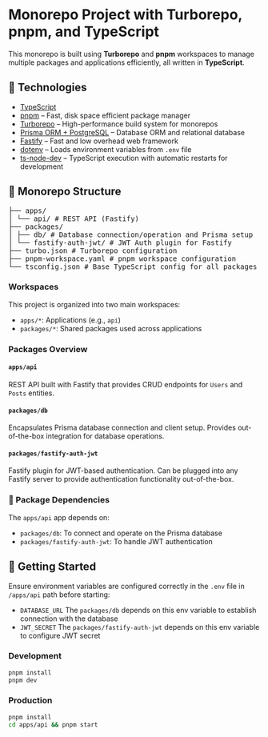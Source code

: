 # Monorepo Project with Turborepo, pnpm, and TypeScript

This monorepo is built using **Turborepo** and **pnpm** workspaces to manage multiple packages and applications efficiently, all written in **TypeScript**.

## 🧰 Technologies

- [TypeScript](https://www.typescriptlang.org/)
- [pnpm](https://pnpm.io/) – Fast, disk space efficient package manager
- [Turborepo](https://turbo.build/repo) – High-performance build system for monorepos
- [Prisma ORM + PostgreSQL](https://www.prisma.io/) – Database ORM and relational database
- [Fastify](https://www.fastify.io/) – Fast and low overhead web framework
- [dotenv](https://github.com/motdotla/dotenv) – Loads environment variables from `.env` file
- [ts-node-dev](https://github.com/wclr/ts-node-dev) – TypeScript execution with automatic restarts for development

## 📁 Monorepo Structure

<pre>
├── apps/
│ └── api/ # REST API (Fastify)
├── packages/
│ ├── db/ # Database connection/operation and Prisma setup
│ └── fastify-auth-jwt/ # JWT Auth plugin for Fastify
├── turbo.json # Turborepo configuration
├── pnpm-workspace.yaml # pnpm workspace configuration
└── tsconfig.json # Base TypeScript config for all packages
</pre>

### Workspaces

This project is organized into two main workspaces:

- `apps/*`: Applications (e.g., `api`)
- `packages/*`: Shared packages used across applications

### Packages Overview

#### `apps/api`

REST API built with Fastify that provides CRUD endpoints for `Users` and `Posts` entities.

#### `packages/db`

Encapsulates Prisma database connection and client setup. Provides out-of-the-box integration for database operations.

#### `packages/fastify-auth-jwt`

Fastify plugin for JWT-based authentication. Can be plugged into any Fastify server to provide authentication functionality out-of-the-box.

### 🔗 Package Dependencies

The `apps/api` app depends on:

- `packages/db`: To connect and operate on the Prisma database
- `packages/fastify-auth-jwt`: To handle JWT authentication

## 🚀 Getting Started

Ensure environment variables are configured correctly in the `.env` file in `/apps/api` path before starting:

- `DATABASE_URL` The `packages/db` depends on this env variable to establish connection with the database
- `JWT_SECRET` The `packages/fastify-auth-jwt` depends on this env variable to configure JWT secret

### Development

```bash
pnpm install
pnpm dev
```

### Production

```bash
pnpm install
cd apps/api && pnpm start
```
